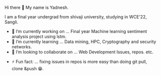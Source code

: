 Hi there 👋
My name is Yadnesh.                                         

I am a final year undergrad from shivaji university, studying in WCE'22, Sangli.     

 
<!--
**yashpy/yashpy** is a ✨ _special_ ✨ repository because its `README.md` (this file) appears on your GitHub profile.

Here are some ideas to get you started:
-->

- 🔭 I’m currently working on ... Final year Machine learning sentiment analysis project using lstm.
- 🌱 I’m currently learning ...  Data mining, HPC, Cryptography and security networks.
- 👯 I’m looking to collaborate on ... Web Development Issues, repos. etc.
<!--
- 🤔 I’m looking for help with ...
- 💬 Ask me about ...
 
- 📫 How to reach me: ... Connect me on linkedin: https://www.linkedin.com/in/yadneshsdeshpande/
-->
<!-- - 😄 Pronouns: ...--> 
- ⚡ Fun fact: ... fixing issues in repos is more easy than doing git pull, clone &push 😁.

<!--
![Your Repository’s Stats](https://github-readme-stats.vercel.app/api?username=yashpy&show_icons=true)

 --!>

<!--

![Your Repository's Stats](https://github-readme-stats.vercel.app/api/top-langs/?username=yashpy&theme=blue-green)

-->

<!--

<a href="https://github.com/yashpy/EXTENSIA/graphs/contributors"><img src="https://contrib.rocks/image?repo=yashpy/EXTENSIA" /></a> 

-->

<!--

## ![Jokes Card](https://readme-jokes.vercel.app/api)

-->

<!--

<img src="https://komarev.com/ghpvc/?username=yashpy"/>

-->

 <!--

![Hits](https://hitcounter.pythonanywhere.com/count/tag.svg?url=https://github.com/yashpy/EXTENSIA)
 
-->

